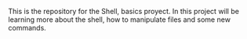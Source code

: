This is the repository for the Shell, basics proyect. In this project will be learning more about the shell, how to manipulate files and some new commands.
